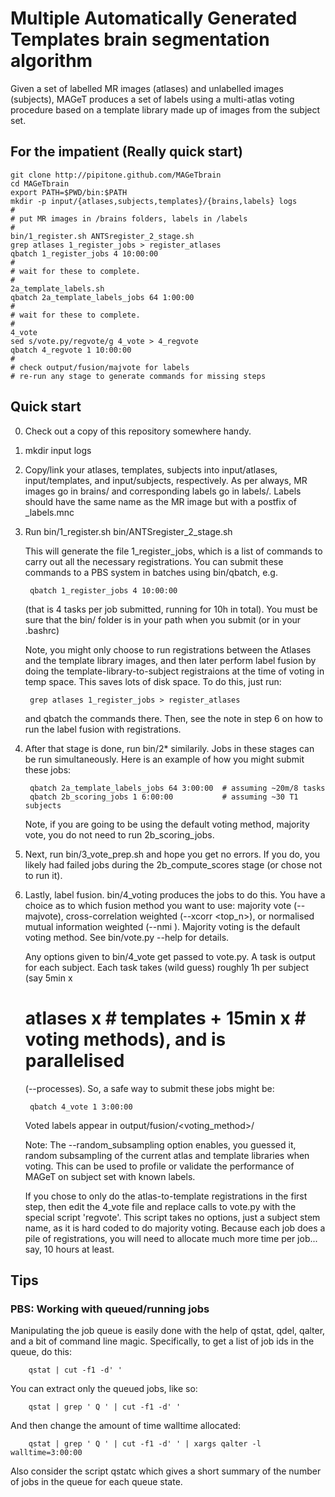 Multiple Automatically Generated Templates brain segmentation algorithm
=======

Given a set of labelled MR images (atlases) and unlabelled images (subjects),
MAGeT produces a set of labels using a multi-atlas voting procedure based on a
template library made up of images from the subject set. 

For the impatient (Really quick start) 
--------------------------------------

    git clone http://pipitone.github.com/MAGeTbrain
    cd MAGeTbrain
    export PATH=$PWD/bin:$PATH
    mkdir -p input/{atlases,subjects,templates}/{brains,labels} logs
    # 
    # put MR images in /brains folders, labels in /labels
    #
    bin/1_register.sh ANTSregister_2_stage.sh 
    grep atlases 1_register_jobs > register_atlases
    qbatch 1_register_jobs 4 10:00:00
    #
    # wait for these to complete. 
    #
    2a_template_labels.sh 
    qbatch 2a_template_labels_jobs 64 1:00:00  
    #
    # wait for these to complete. 
    #
    4_vote
    sed s/vote.py/regvote/g 4_vote > 4_regvote
    qbatch 4_regvote 1 10:00:00 
    #
    # check output/fusion/majvote for labels
    # re-run any stage to generate commands for missing steps

Quick start
-----------

0. Check out a copy of this repository somewhere handy. 

1. mkdir input logs 

2. Copy/link your atlases, templates, subjects into input/atlases,
   input/templates, and input/subjects, respectively.  As per always, MR images
   go in brains/ and corresponding labels go in labels/.  Labels should have
   the same name as the MR image but with a postfix of _labels.mnc

3. Run 
        bin/1_register.sh bin/ANTSregister_2_stage.sh 

    This will generate the file 1_register_jobs, which is a list of
    commands to carry out all the necessary registrations. You can submit these
    commands to a PBS system in batches using bin/qbatch, e.g. 
    
        qbatch 1_register_jobs 4 10:00:00

    (that is 4 tasks per job submitted, running for 10h in total).  You must be
    sure that the bin/ folder is in your path when you submit (or in your
    .bashrc)

    Note, you might only choose to run registrations between the Atlases and
    the template library images, and then later perform label fusion by doing
    the template-library-to-subject registraions at the time of voting in temp
    space. This saves lots of disk space.  To do this, just run: 

        grep atlases 1_register_jobs > register_atlases

    and qbatch the commands there.  Then, see the note in step 6 on how to run
    the label fusion with registrations. 

4. After that stage is done, run bin/2* similarily.  Jobs in these stages can
   be run simultaneously.  Here is an example of how you might submit these
   jobs:

        qbatch 2a_template_labels_jobs 64 3:00:00  # assuming ~20m/8 tasks
        qbatch 2b_scoring_jobs 1 6:00:00           # assuming ~30 T1 subjects

   Note, if you are going to be using the default voting method, majority vote,
   you do not need to run 2b_scoring_jobs.

5. Next, run bin/3_vote_prep.sh and hope you get no errors.  If you do, you
   likely had failed jobs during the 2b_compute_scores stage (or chose not to
   run it). 

6. Lastly, label fusion.  bin/4_voting produces the jobs to do this.  You have
   a choice as to which fusion method you want to use: majority vote
   (--majvote), cross-correlation weighted (--xcorr <top_n>), or normalised
   mutual information weighted (--nmi <top n>).  Majority voting is the default
   voting method. See bin/vote.py --help for details.  

   Any options given to bin/4_vote get passed to vote.py.  A task is output for
   each subject.  Each task takes (wild guess) roughly 1h per subject (say 5min x
   # atlases x # templates + 15min x # voting methods), and is parallelised
   (--processes).  So, a safe way to submit these jobs might be: 

        qbatch 4_vote 1 3:00:00

   Voted labels appear in output/fusion/<voting_method>/

   Note: The --random_subsampling option enables, you guessed it, random
   subsampling of the current atlas and template libraries when voting. This
   can be used to profile or validate the performance of MAGeT on subject set
   with known labels. 

   If you chose to only do the atlas-to-template registrations in the first
   step, then edit the 4_vote file and replace calls to vote.py with the
   special script 'regvote'.  This script takes no options, just a subject stem
   name, as it is hard coded to do majority voting.  Because each job does a
   pile of registrations, you will need to allocate much more time per job...
   say, 10 hours at least. 


Tips
----

### PBS: Working with queued/running jobs

Manipulating the job queue is easily done with the help of qstat, qdel, qalter,
and a bit of command line magic.  Specifically, to get a list of job ids in the
queue, do this: 

        qstat | cut -f1 -d' '

You can extract only the queued jobs, like so:

        qstat | grep ' Q ' | cut -f1 -d' '

And then change the amount of time walltime allocated:
    
        qstat | grep ' Q ' | cut -f1 -d' ' | xargs qalter -l walltime=3:00:00 

Also consider the script qstatc which gives a short summary of the number of
jobs in the queue for each queue state. 
